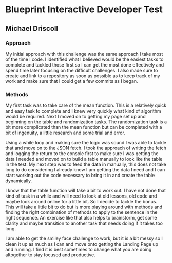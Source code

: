 # Blueprint Interactive Developer Test

## Michael Driscoll

### Approach

My initial approach with this challenge was the same approach I take most of the time I code.  I identified what I believed would be the easiest tasks to complete and tackled those first so I can get the most done effectively and spend time later focusing on the difficult challenges.  I also made sure to create and link to a repository as soon as possible as to keep track of my work and make sure that I could get a few commits as I began.


### Methods

My first task was to take care of the mean function.  This is a relatively quick and easy task to complete and I knew very quickly what kind of algorithm would be required.  Next I moved on to getting my page set up and beginning on the table and randomization tasks.  The randomization task is a bit more complicated than the mean function but can be completed with a bit of ingenuity, a little research and some trial and error.  

Using a while loop and making sure the logic was sound I was able to tackle that and move on to the JSON fetch.  I took the approach of writing the fetch and logging the return to the console first to make sure I was getting the data I needed and moved on to build a table manually to look like the table in the test.  My next step was to feed the data in manually, this does not take long to do considering I already know I am getting the data I need and I can start working out the code necessary to bring it in and create the table dynamically.

I know that the table function will take a bit to work out.  I have not done that kind of task in a while and will need to look at old lessons, old code and maybe look around online for a little bit.  So I decide to tackle the bonus.  This will take a little bit to do but is more playing around with methods and finding the right combination of methods to apply to the sentence in the right sequence.  An exercise like that also helps to brainstorm, get some clarity and maybe transition to another task that needs doing if it takes too long.

I am able to get the smiley face challenge to work, but it is a bit messy so I clean it up as much as I can and move onto getting the Landing Page up and running.  I find it is best sometimes to change what you are doing altogether to stay focused and productive.